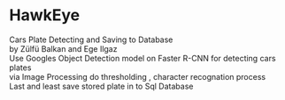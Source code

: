 # HawkEye
Cars Plate Detecting and Saving to Database                                                                                              
by Zülfü Balkan and Ege Ilgaz                                                                                                           
Use Googles Object Detection model on Faster R-CNN for detecting cars plates                                                              
via Image Processing do thresholding , character recognation process                                                                      
Last and least save stored plate in to Sql Database                                                                                       
